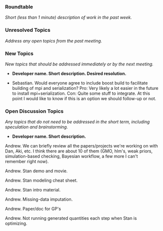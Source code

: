### Roundtable
_Short (less than 1 minute) description of work in the past week._


### Unresolved Topics
_Address any open topics from the past meeting._

### New Topics
_New topics that should be addressed immediately or by the next
meeting._

* __Developer name.  Short description.  Desired resolution.__
 
* Sebastian. Would everyone agree to include boost build to facilitate building of mpi and serialization? Pro: Very likely a lot easier in the future to install mpi+serialization. Con: Quite some stuff to integrate. At this point I would like to know if this is an option we should follow-up or not.

### Open Discussion Topics
_Any topics that do not need to be addressed in the short term,
including speculation and brainstorming._

* __Developer name.  Short description.__


Andrew.  We can briefly review all the papers/projects we're working on with Dan, Aki, etc.  I think there are about 10 of them (GMO, hlm's, weak priors, simulation-based checking, Bayesian workflow, a few more I can't remember right now).

Andrew.  Stan demo and movie.

Andrew.  Stan modeling cheat sheet.

Andrew.  Stan intro material.

Andrew.  Missing-data imputation.

Andrew.  Paper/doc for GP's

Andrew.  Not running generated quantities each step when Stan is optimizing.
